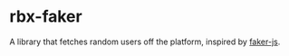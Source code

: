 # rbx-faker
A library that fetches random users off the platform, inspired by [faker-js](https://github.com/faker-js/faker).
